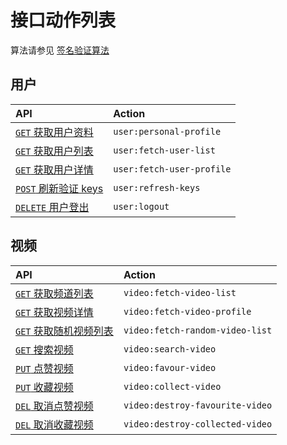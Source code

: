 # 接口动作列表

算法请参见 [签名验证算法](../../signature-authorization.md)

## 用户

API                                               | Action
:------------------------------------------------ | :----------------------
[`GET` 获取用户资料][user-get-personal-profile]   | `user:personal-profile`
[`GET` 获取用户列表][user-get-fetch-user-list]    | `user:fetch-user-list`
[`GET` 获取用户详情][user-get-fetch-user-profile] | `user:fetch-user-profile`
[`POST` 刷新验证 keys][user-post-refresh-keys]    | `user:refresh-keys`
[`DELETE` 用户登出][user-delete-logout]           | `user:logout`

## 视频

API                                                         | Action
:---------------------------------------------------------- | :------------------------------
[`GET` 获取频道列表][video-get-fetch-video-list]            | `video:fetch-video-list`
[`GET` 获取视频详情][video-get-fetch-video-profile]         | `video:fetch-video-profile`
[`GET` 获取随机视频列表][video-get-fetch-random-video-list] | `video:fetch-random-video-list`
[`GET` 搜索视频][video-get-search-video]                    | `video:search-video`
[`PUT` 点赞视频][video-put-favour-video]                    | `video:favour-video`
[`PUT` 收藏视频][video-put-add-collection]                  | `video:collect-video`
[`DEL` 取消点赞视频][video-del-destroy-favourite-video]     | `video:destroy-favourite-video`
[`DEL` 取消收藏视频][video-del-destroy-collected-video]     | `video:destroy-collected-video`

[user-get-personal-profile]: ./api/user/get.personal-profile.md
[user-get-fetch-user-list]: ./api/user/get.fetch-user-list.md
[user-get-fetch-user-profile]: ./api/user/get.fetch-user-profile.md
[user-post-refresh-keys]: ./api/user/post.refresh-keys.md
[user-delete-logout]: ./api/user/delete.logout.md

[video-get-fetch-video-list]: ./api/video/get.fetch-video-list.md
[video-get-fetch-video-profile]: ./api/video/get.fetch-video-profile.md
[video-get-search-video]: ./api/video/get.search-video.md
[video-put-favour-video]: ./api/video/put.favour-video.md
[video-put-add-collection]: ./api/video/put.add-collection.md
[video-del-destroy-favourite-video]: ./api/video/del.destroy-favourite-video.md
[video-del-destroy-collected-video]: ./api/video/del.destroy-collected-video.md
[video-get-fetch-random-video-list]: ./api/video/get.fetch-random-video-list.md

